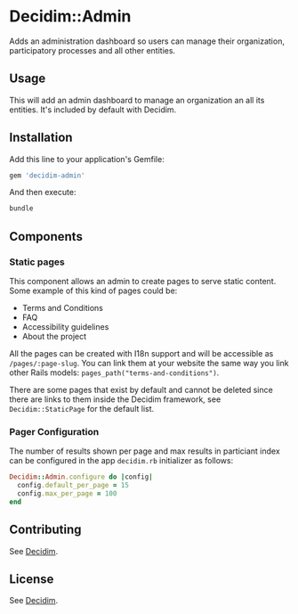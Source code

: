 # Decidim::Admin

Adds an administration dashboard so users can manage their
organization, participatory processes and all other entities.

## Usage

This will add an admin dashboard to manage an organization an all its entities.
It's included by default with Decidim.

## Installation

Add this line to your application's Gemfile:

```ruby
gem 'decidim-admin'
```

And then execute:

```bash
bundle
```

## Components

### Static pages

This component allows an admin to create pages to serve static content. Some
example of this kind of pages could be:

* Terms and Conditions
* FAQ
* Accessibility guidelines
* About the project

All the pages can be created with I18n support and will be accessible as
`/pages/:page-slug`. You can link them at your website the same way you link
other Rails models: `pages_path("terms-and-conditions")`.

There are some pages that exist by default and cannot be deleted since there
are links to them inside the Decidim framework, see `Decidim::StaticPage` for
the default list.

### Pager Configuration

The number of results shown per page and max results in particiant index can be configured in the app `decidim.rb` initializer as follows:

```ruby
Decidim::Admin.configure do |config|
  config.default_per_page = 15
  config.max_per_page = 100
end
```

## Contributing

See [Decidim](https://github.com/decidim/decidim).

## License

See [Decidim](https://github.com/decidim/decidim).
